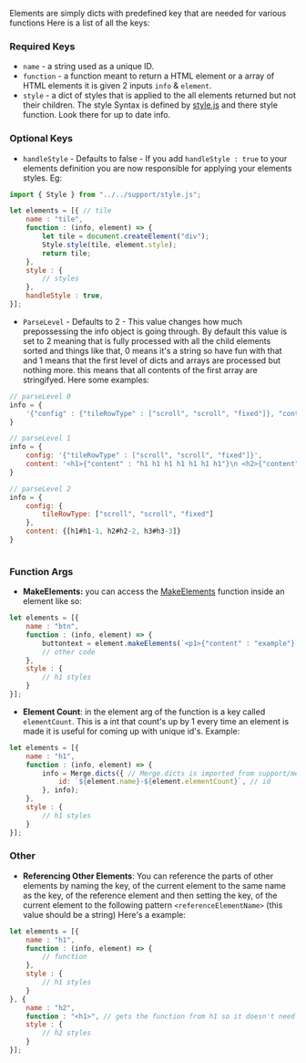 Elements are simply dicts with predefined key that are needed for various functions
Here is a list of all the keys:
### Required Keys
 - `name` - a string used as a unique ID.
 - `function` - a function meant to return a HTML element or a array of HTML elements it is given 2 inputs `info` & `element`.
 - `style` - a dict of styles that is applied to the all elements returned but not their children. The style Syntax is defined by [style.js](support/style.js.md) and there style function. Look there for up to date info.
### Optional Keys
 - `handleStyle` - Defaults to false - If you add `handleStyle : true` to your elements definition you are now responsible for applying your elements styles. Eg:
```js
import { Style } from "../../support/style.js";

let elements = [{ // tile
	name : "tile",
	function : (info, element) => {
		let tile = document.createElement("div");
		Style.style(tile, element.style);
		return tile;
	},
	style : {
		// styles
	},
	handleStyle : true,
}];
```
 - `ParseLevel` - Defaults to 2 - This value changes how much prepossessing the info object is going through. By default this value is set to 2 meaning that is fully processed with all the child elements sorted and things like that, 0 means it's a string so have fun with that and 1 means that the first level of dicts and arrays are processed but nothing more. this means that all contents of the first array are stringifyed. Here some examples:
```js
// parseLevel 0
info = {
	'{"config" : {"tileRowType" : ["scroll", "scroll", "fixed"]}, "content" : \n <h1>{"content" : "h1 h1 h1 h1 h1 h1 h1"}\n <h2>{"content" : "h2 h2 h2 h2 h2 h2 h2"}\n <h3>{"content" : "h3 h3 h3 h3 h3 h3 h3"}\n}'
}

// parseLevel 1
info = {
	config: '{"tileRowType" : ["scroll", "scroll", "fixed"]}',
	content: '<h1>{"content" : "h1 h1 h1 h1 h1 h1 h1"}\n <h2>{"content" : "h2 h2 h2 h2 h2 h2 h2"}\n <h3>{"content" : "h3 h3 h3 h3 h3 h3 h3"}'
}

// parseLevel 2
info = {
	config: {
		tileRowType: ["scroll", "scroll", "fixed"]
	},
	content: {[h1#h1-1, h2#h2-2, h3#h3-3]}
}
​
```

### Function Args
 - **MakeElements:** you can access the [MakeElements](element.js.md#MakeElements) function inside an element like so:
```js
let elements = [{
	name : "btn",
	function : (info, element) => {
		buttontext = element.makeElements(`<p1>{"content" : "example"}`);
		// other code
	},
	style : {
		// h1 styles
	}
}];
```
 - **Element Count**: in the element arg of the function is a key called `elementCount`. This is a int that count's up by 1 every time an element is made it is useful for coming up with unique id's. Example:
```js
let elements = [{
	name : "h1",
	function : (info, element) => {
		info = Merge.dicts({ // Merge.dicts is imported from support/merger.js
			id: `${element.name}-${element.elementCount}`, // id 
		}, info);
	},
	style : {
		// h1 styles
	}
}];
```

### Other
 - **Referencing Other Elements**: You can reference the parts of other elements by naming the key, of the current element to the same name as the key, of the reference element and then setting the key, of the current element to the following pattern `<referenceElementName>` (this value should be a string) Here's a example:
```javascript
let elements = [{
	name : "h1",
	function : (info, element) => {
		// function
	},
	style : {
		// h1 styles
	}
}, {
	name : "h2",
	function : "<h1>", // gets the function from h1 so it doesn't need to be writen twice
	style : {
		// h2 styles
	}
}];
```
